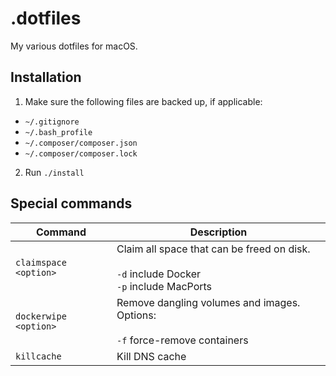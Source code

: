 # .dotfiles

My various dotfiles for macOS.

## Installation

1. Make sure the following files are backed up, if applicable:
  - `~/.gitignore`
  - `~/.bash_profile`
  - `~/.composer/composer.json`
  - `~/.composer/composer.lock`
2. Run `./install`

## Special commands

| Command               | Description                                                                                    |
| ---------             | -----                                                                                          |
| `claimspace <option>` | Claim all space that can be freed on disk.<br><br>`-d` include Docker<br>`-p` include MacPorts |
| `dockerwipe <option>` | Remove dangling volumes and images. Options:<br><br>`-f` force-remove containers               |
| `killcache`           | Kill DNS cache                                                                                 |  
